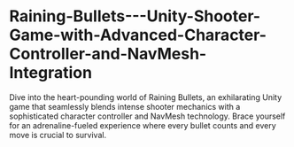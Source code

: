 # Raining-Bullets---Unity-Shooter-Game-with-Advanced-Character-Controller-and-NavMesh-Integration
Dive into the heart-pounding world of Raining Bullets, an exhilarating Unity game that seamlessly blends intense shooter mechanics with a sophisticated character controller and NavMesh technology. Brace yourself for an adrenaline-fueled experience where every bullet counts and every move is crucial to survival.

